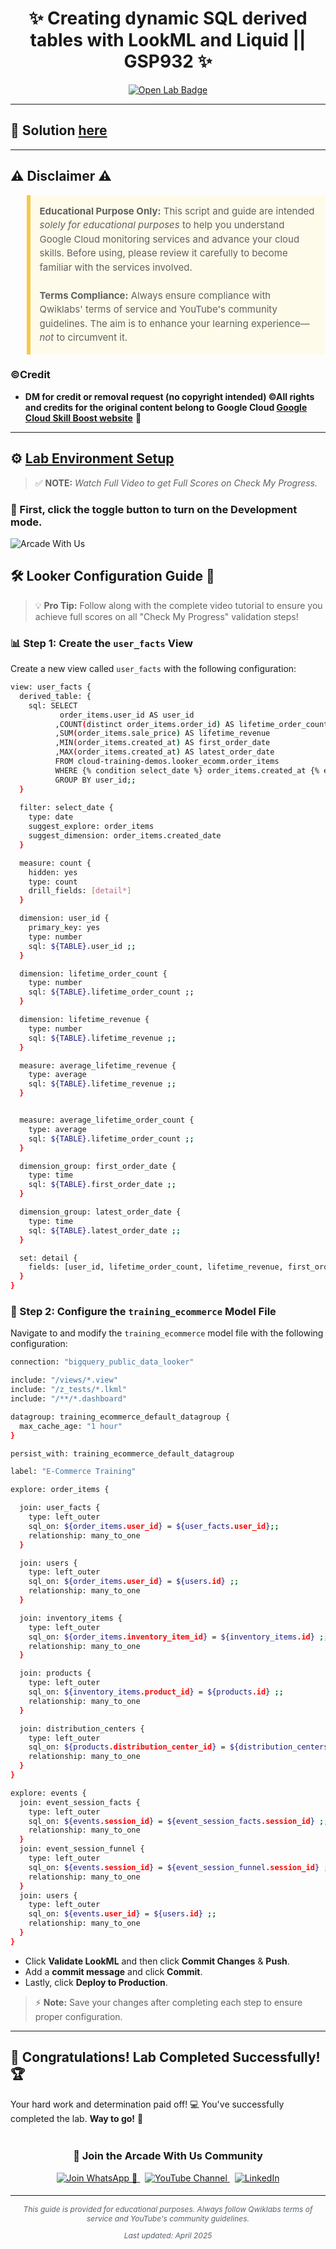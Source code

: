 <h1 align="center">
✨   Creating dynamic SQL derived tables with LookML and Liquid || GSP932 ✨
</h1>

<div align="center">
  <a href="https://www.cloudskillsboost.google/focuses/55894?parent=catalog"_blank" rel="noopener noreferrer">
    <img src="https://img.shields.io/badge/Open_Lab-Cloud_Skills_Boost-4285F4?style=for-the-badge&logo=google&logoColor=white&labelColor=34A853" alt="Open Lab Badge">
  </a>
</div>

---
## 🔑 Solution [here]()

---

## ⚠️ Disclaimer ⚠️

<blockquote style="background-color: #fffbea; border-left: 6px solid #f7c948; padding: 1em; font-size: 15px; line-height: 1.5;">
  <strong>Educational Purpose Only:</strong> This script and guide are intended <em>solely for educational purposes</em> to help you understand Google Cloud monitoring services and advance your cloud skills. Before using, please review it carefully to become familiar with the services involved.
  <br><br>
  <strong>Terms Compliance:</strong> Always ensure compliance with Qwiklabs' terms of service and YouTube's community guidelines. The aim is to enhance your learning experience—<em>not</em> to circumvent it.
</blockquote>

### ©Credit
- **DM for credit or removal request (no copyright intended) ©All rights and credits for the original content belong to Google Cloud [Google Cloud Skill Boost website](https://www.cloudskillsboost.google/)** 🙏

---

## ⚙️ <ins>Lab Environment Setup</ins>

> ✅ **NOTE:** *Watch Full Video to get Full Scores on Check My Progress.*

### 🚨 First, click the toggle button to turn on the Development mode.
![Arcade With Us](https://github.com/user-attachments/assets/1a2d8b5f-1a0d-4659-b846-5b56e679a1a9)

## 🛠️ Looker Configuration Guide 🚀

> 💡 **Pro Tip:** Follow along with the complete video tutorial to ensure you achieve full scores on all "Check My Progress" validation steps!

### 📊 Step 1: Create the `user_facts` View

Create a new view called `user_facts` with the following configuration:

```bash
view: user_facts {
  derived_table: {
    sql: SELECT
           order_items.user_id AS user_id
          ,COUNT(distinct order_items.order_id) AS lifetime_order_count
          ,SUM(order_items.sale_price) AS lifetime_revenue
          ,MIN(order_items.created_at) AS first_order_date
          ,MAX(order_items.created_at) AS latest_order_date
          FROM cloud-training-demos.looker_ecomm.order_items
          WHERE {% condition select_date %} order_items.created_at {% endcondition %}
          GROUP BY user_id;;
  }
  
  filter: select_date {
    type: date
    suggest_explore: order_items
    suggest_dimension: order_items.created_date
  }

  measure: count {
    hidden: yes
    type: count
    drill_fields: [detail*]
  }

  dimension: user_id {
    primary_key: yes
    type: number
    sql: ${TABLE}.user_id ;;
  }

  dimension: lifetime_order_count {
    type: number
    sql: ${TABLE}.lifetime_order_count ;;
  }

  dimension: lifetime_revenue {
    type: number
    sql: ${TABLE}.lifetime_revenue ;;
  }

  measure: average_lifetime_revenue {
    type: average
    sql: ${TABLE}.lifetime_revenue ;;
  }


  measure: average_lifetime_order_count {
    type: average
    sql: ${TABLE}.lifetime_order_count ;;
  }

  dimension_group: first_order_date {
    type: time
    sql: ${TABLE}.first_order_date ;;
  }

  dimension_group: latest_order_date {
    type: time
    sql: ${TABLE}.latest_order_date ;;
  }

  set: detail {
    fields: [user_id, lifetime_order_count, lifetime_revenue, first_order_date_time, latest_order_date_time]
  }
}

```

### 📝 Step 2: Configure the `training_ecommerce` Model File

Navigate to and modify the `training_ecommerce` model file with the following configuration:

```bash
connection: "bigquery_public_data_looker"

include: "/views/*.view"
include: "/z_tests/*.lkml"
include: "/**/*.dashboard"

datagroup: training_ecommerce_default_datagroup {
  max_cache_age: "1 hour"
}

persist_with: training_ecommerce_default_datagroup

label: "E-Commerce Training"

explore: order_items {

  join: user_facts {
    type: left_outer
    sql_on: ${order_items.user_id} = ${user_facts.user_id};;
    relationship: many_to_one
  }

  join: users {
    type: left_outer
    sql_on: ${order_items.user_id} = ${users.id} ;;
    relationship: many_to_one
  }

  join: inventory_items {
    type: left_outer
    sql_on: ${order_items.inventory_item_id} = ${inventory_items.id} ;;
    relationship: many_to_one
  }

  join: products {
    type: left_outer
    sql_on: ${inventory_items.product_id} = ${products.id} ;;
    relationship: many_to_one
  }

  join: distribution_centers {
    type: left_outer
    sql_on: ${products.distribution_center_id} = ${distribution_centers.id} ;;
    relationship: many_to_one
  }
}

explore: events {
  join: event_session_facts {
    type: left_outer
    sql_on: ${events.session_id} = ${event_session_facts.session_id} ;;
    relationship: many_to_one
  }
  join: event_session_funnel {
    type: left_outer
    sql_on: ${events.session_id} = ${event_session_funnel.session_id} ;;
    relationship: many_to_one
  }
  join: users {
    type: left_outer
    sql_on: ${events.user_id} = ${users.id} ;;
    relationship: many_to_one
  }
}

```
* Click **Validate LookML** and then click **Commit Changes** & **Push**.
* Add a **commit message** and click **Commit**.
* Lastly, click **Deploy to Production**.

> ⚡ **Note:** Save your changes after completing each step to ensure proper configuration.

---
## 🎉 **Congratulations! Lab Completed Successfully!** 🏆  

Your hard work and determination paid off! 💻
You've successfully completed the lab. **Way to go!** 🚀


<div align="center" style="padding: 5px;">
  <h3>📱 Join the Arcade With Us Community</h3>
  
  <a href="https://chat.whatsapp.com/KN3NvYNTJvU5xMCVTORJtS">
    <img src="https://img.shields.io/badge/Join_WhatsApp-25D366?style=for-the-badge&logo=whatsapp&logoColor=white" alt="Join WhatsApp 👥">
  </a>
  &nbsp;
  <a href="https://youtube.com/@arcadewithus_we?si=yeEby5M3k40gdX4l">
    <img src="https://img.shields.io/badge/Subscribe-Arcade%20With%20Us-FF0000?style=for-the-badge&logo=youtube&logoColor=white" alt="YouTube Channel">
  </a>
  &nbsp;
  <a href="https://www.linkedin.com/in/tripti-gupta-a28a6832b/">
    <img src="https://img.shields.io/badge/LINKEDIN-Tripti%20Gupta-0077B5?style=for-the-badge&logo=linkedin&logoColor=white" alt="LinkedIn">
</a>


</div>

---

<div align="center">
  <p style="font-size: 12px; color: #586069;">
    <em>This guide is provided for educational purposes. Always follow Qwiklabs terms of service and YouTube's community guidelines.</em>
  </p>
  <p style="font-size: 12px; color: #586069;">
    <em>Last updated: April 2025</em>
  </p>
</div>
